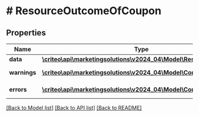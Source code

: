 # # ResourceOutcomeOfCoupon

## Properties

Name | Type | Description | Notes
------------ | ------------- | ------------- | -------------
**data** | [**\criteo\api\marketingsolutions\v2024_04\Model\ResourceOfCoupon**](ResourceOfCoupon.md) |  | [optional]
**warnings** | [**\criteo\api\marketingsolutions\v2024_04\Model\CommonProblem[]**](CommonProblem.md) |  | [optional] [readonly]
**errors** | [**\criteo\api\marketingsolutions\v2024_04\Model\CommonProblem[]**](CommonProblem.md) |  | [optional] [readonly]

[[Back to Model list]](../../README.md#models) [[Back to API list]](../../README.md#endpoints) [[Back to README]](../../README.md)
